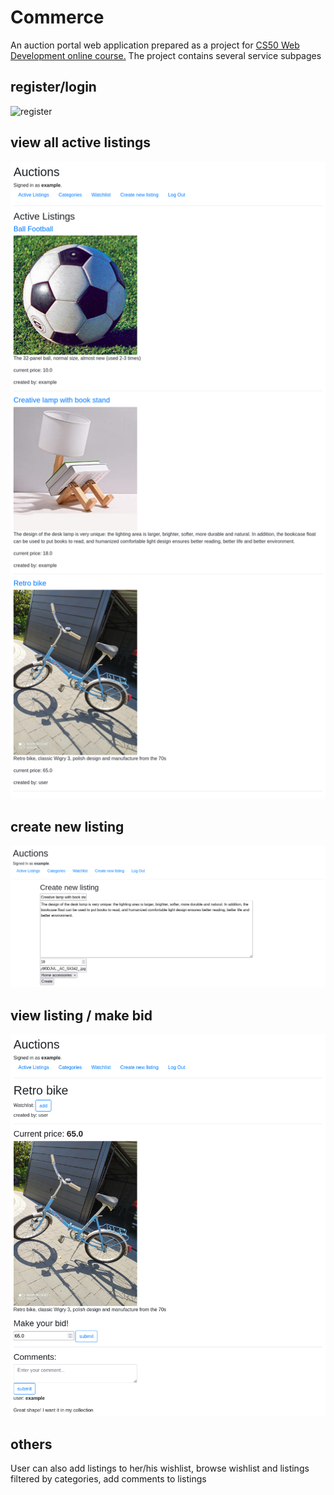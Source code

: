 # Commerce
An auction portal web application prepared as a project for [CS50 Web Development online course.](https://cs50.harvard.edu/web/2020/) The project contains several service subpages

## register/login
![register](./screenshots/register.png)
## view all active listings
![register](./screenshots/active_listings.png)
## create new listing
![register](./screenshots/create_listing.png)
## view listing / make bid
![register](./screenshots/make_bid.png)
## others
User can also add listings to her/his wishlist, browse wishlist and listings filtered by categories, add comments to listings